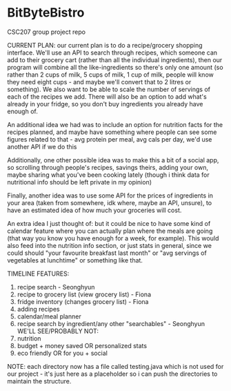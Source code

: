 # BitByteBistro
CSC207 group project repo

CURRENT PLAN:
our current plan is to do a recipe/grocery shopping interface. We'll use an API to search through recipes, which someone can add to their grocery cart (rather than all the individual ingredients), then our program will combine all the like-ingredients so there's only one amount (so rather than 2 cups of milk, 5 cups of milk, 1 cup of milk, people will know they need eight cups - and maybe we'll convert that to 2 litres or something). We also want to be able to scale the number of servings of each of the recipes we add. There will also be an option to add what's already in your fridge, so you don't buy ingredients you already have enough of.

An additional idea we had was to include an option for nutrition facts for the recipes planned, and maybe have something where people can see some figures related to that - avg protein per meal, avg cals per day, we'd use another API if we do this

Additionally, one other possible idea was to make this a bit of a social app, so scrolling through people's recipes, savings theirs, adding your own, maybe sharing what you've been cooking lately (though i think data for nutritional info should be left private in my opinion)

Finally, another idea was to use some API for the prices of ingredients in your area (taken from somewhere, idk where, maybe an API, unsure), to have an estimated idea of how much your groceries will cost.

An extra idea I just thought of: but it could be nice to have some kind of calendar feature where you can actually plan where the meals are going (that way you know you have enough for a week, for example). This would also feed into the nutrition info section, or just stats in general, since we could should "your favourite breakfast last month" or "avg servings of vegetables at lunchtime" or something like that.

TIMELINE FEATURES:
1) recipe search - Seonghyun
2) recipe to grocery list (view grocery list) - Fiona
3) fridge inventory (changes grocery list) - Fiona
4) adding recipes 
5) calendar/meal planner
6) recipe search by ingredient/any other "searchables" - Seonghyun
WE'LL SEE/PROBABLY NOT:
7) nutrition
9) budget + money saved OR personalized stats
10) eco friendly OR for you + social


NOTE: each directory now has a file called testing.java which is not used for our project - it's just here as a placeholder so i can push the directories to maintain the structure.
